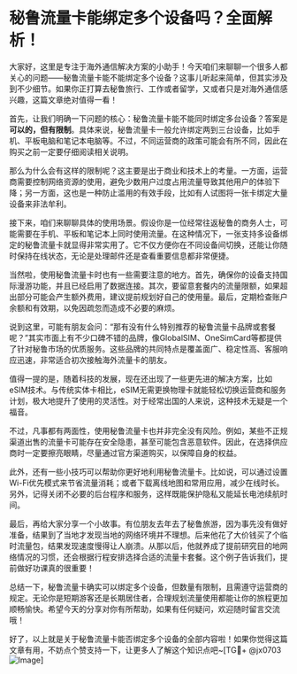 # 秘鲁流量卡能绑定多个设备吗？全面解析！

大家好，这里是专注于海外通信解决方案的小助手！今天咱们来聊聊一个很多人都关心的问题——秘鲁流量卡能不能绑定多个设备？这事儿听起来简单，但其实涉及到不少细节。如果你正打算去秘鲁旅行、工作或者留学，又或者只是对海外通信感兴趣，这篇文章绝对值得一看！

首先，让我们明确一下问题的核心：秘鲁流量卡能不能同时绑定多台设备？答案是**可以的，但有限制**。具体来说，秘鲁流量卡一般允许绑定两到三台设备，比如手机、平板电脑和笔记本电脑等。不过，不同运营商的政策可能会有所不同，因此在购买之前一定要仔细阅读相关说明。

那么为什么会有这样的限制呢？这主要是出于商业和技术上的考量。一方面，运营商需要控制网络资源的使用，避免少数用户过度占用流量导致其他用户的体验下降；另一方面，这也是一种防止滥用的有效手段，比如有人试图将一张卡绑定大量设备来非法牟利。

接下来，咱们来聊聊具体的使用场景。假设你是一位经常往返秘鲁的商务人士，可能需要在手机、平板和笔记本上同时使用流量。在这种情况下，一张支持多设备绑定的秘鲁流量卡就显得非常实用了。它不仅方便你在不同设备间切换，还能让你随时保持在线状态，无论是处理邮件还是查看重要信息都非常便捷。

当然啦，使用秘鲁流量卡时也有一些需要注意的地方。首先，确保你的设备支持国际漫游功能，并且已经启用了数据连接。其次，要留意套餐内的流量限额，如果超出部分可能会产生额外费用，建议提前规划好自己的使用量。最后，定期检查账户余额和有效期，以免因疏忽而造成不必要的麻烦。

说到这里，可能有朋友会问：“那有没有什么特别推荐的秘鲁流量卡品牌或套餐呢？”其实市面上有不少口碑不错的品牌，像GlobalSIM、OneSimCard等都提供了针对秘鲁市场的优质服务。这些品牌的共同特点是覆盖面广、稳定性高、客服响应迅速，非常适合初次接触海外流量卡的朋友。

值得一提的是，随着科技的发展，现在还出现了一些更先进的解决方案，比如eSIM技术。与传统实体卡相比，eSIM无需更换物理卡就能轻松切换运营商和服务计划，极大地提升了使用的灵活性。对于经常出国的人来说，这种技术无疑是一个福音。

不过，凡事都有两面性，使用秘鲁流量卡也并非完全没有风险。例如，某些不正规渠道出售的流量卡可能存在安全隐患，甚至可能包含恶意软件。因此，在选择供应商时一定要擦亮眼睛，尽量通过官方渠道购买，以保障自身的权益。

此外，还有一些小技巧可以帮助你更好地利用秘鲁流量卡。比如说，可以通过设置Wi-Fi优先模式来节省流量消耗；或者下载离线地图和常用应用，减少在线时长。另外，记得关闭不必要的后台程序和服务，这样既能保护隐私又能延长电池续航时间。

最后，再给大家分享一个小故事。有位朋友去年去了秘鲁旅游，因为事先没有做好准备，结果到了当地才发现当地的网络环境并不理想。后来他花了大价钱买了个临时流量包，结果发现速度慢得让人崩溃。从那以后，他就养成了提前研究目的地网络情况的习惯，还会根据行程安排选择合适的流量卡套餐。这个例子告诉我们，提前做好功课真的很重要！

总结一下，秘鲁流量卡确实可以绑定多个设备，但数量有限制，且需遵守运营商的规定。无论你是短期游客还是长期居住者，合理规划流量使用都能让你的旅程更加顺畅愉快。希望今天的分享对你有所帮助，如果有任何疑问，欢迎随时留言交流哦！

好了，以上就是关于秘鲁流量卡能否绑定多个设备的全部内容啦！如果你觉得这篇文章有用，不妨点个赞支持一下，让更多人了解这个知识点吧~[TG💪+ @jx0703 ![Image](https://github.com/user-attachments/assets/dbca1d08-cadb-493c-b0ec-ad6f7a83f270)]